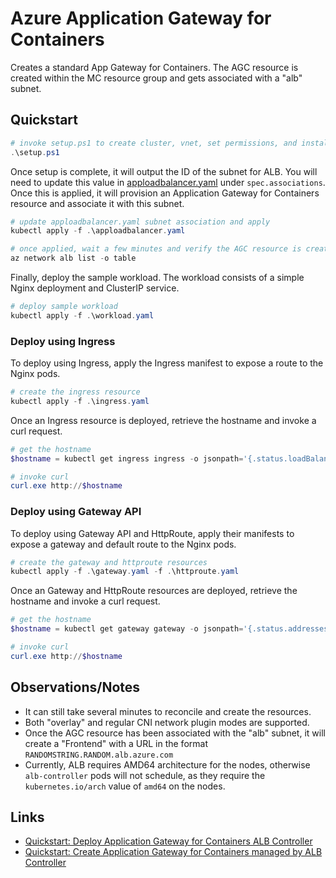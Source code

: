# Azure Application Gateway for Containers

Creates a standard App Gateway for Containers. The AGC resource is created within the MC resource group and gets associated with a "alb" subnet.

## Quickstart

```powershell
# invoke setup.ps1 to create cluster, vnet, set permissions, and install ALB via helm
.\setup.ps1
```

Once setup is complete, it will output the ID of the subnet for ALB. You will need to update this value in [apploadbalancer.yaml](./apploadbalancer.yaml) under `spec.associations`. Once this is applied, it will provision an Application Gateway for Containers resource and associate it with this subnet.

```powershell
# update apploadbalancer.yaml subnet association and apply
kubectl apply -f .\apploadbalancer.yaml

# once applied, wait a few minutes and verify the AGC resource is created
az network alb list -o table
```

Finally, deploy the sample workload. The workload consists of a simple Nginx deployment and ClusterIP service.

```powershell
# deploy sample workload
kubectl apply -f .\workload.yaml
```

### Deploy using Ingress

To deploy using Ingress, apply the Ingress manifest to expose a route to the Nginx pods.

```powershell
# create the ingress resource
kubectl apply -f .\ingress.yaml
```

Once an Ingress resource is deployed, retrieve the hostname and invoke a curl request.

```powershell
# get the hostname
$hostname = kubectl get ingress ingress -o jsonpath='{.status.loadBalancer.ingress[0].hostname}'

# invoke curl
curl.exe http://$hostname
```

### Deploy using Gateway API

To deploy using Gateway API and HttpRoute, apply their manifests to expose a gateway and default route to the Nginx pods.

```powershell
# create the gateway and httproute resources
kubectl apply -f .\gateway.yaml -f .\httproute.yaml
```

Once an Gateway and HttpRoute resources are deployed, retrieve the hostname and invoke a curl request.

```powershell
# get the hostname
$hostname = kubectl get gateway gateway -o jsonpath='{.status.addresses[0].value}'

# invoke curl
curl.exe http://$hostname
```

## Observations/Notes
- It can still take several minutes to reconcile and create the resources. 
- Both "overlay" and regular CNI network plugin modes are supported.
- Once the AGC resource has been associated with the "alb" subnet, it will create a "Frontend" with a URL in the format `RANDOMSTRING.RANDOM.alb.azure.com`
- Currently, ALB requires AMD64 architecture for the nodes, otherwise `alb-controller` pods will not schedule, as they require the `kubernetes.io/arch` value of `amd64` on the nodes.

## Links
- [Quickstart: Deploy Application Gateway for Containers ALB Controller](https://learn.microsoft.com/en-us/azure/application-gateway/for-containers/quickstart-deploy-application-gateway-for-containers-alb-controller?tabs=install-helm-windows)
- [Quickstart: Create Application Gateway for Containers managed by ALB Controller](https://learn.microsoft.com/en-us/azure/application-gateway/for-containers/quickstart-create-application-gateway-for-containers-managed-by-alb-controller?tabs=new-subnet-aks-vnet)